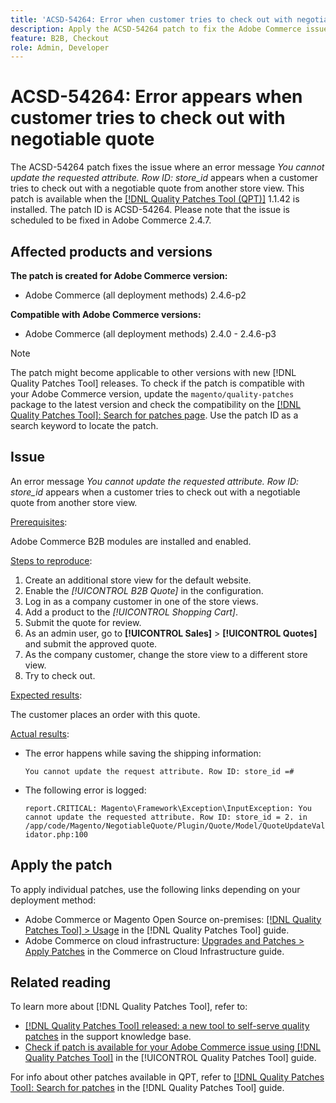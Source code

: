 ```yaml
---
title: 'ACSD-54264: Error when customer tries to check out with negotiable quote'
description: Apply the ACSD-54264 patch to fix the Adobe Commerce issue where an error message "You cannot update the requested attribute. Row ID:store_id" appears when a customer tries to check out with a negotiable quote from another store view.
feature: B2B, Checkout
role: Admin, Developer
---
```

# ACSD-54264: Error appears when customer tries to check out with negotiable quote

The ACSD-54264 patch fixes the issue where an error message *You cannot update the requested attribute. Row ID: store_id* appears when a customer tries to check out with a negotiable quote from another store view. This patch is available when the [[!DNL Quality Patches Tool (QPT)]](https://experienceleague.adobe.com/en/docs/commerce-knowledge-base/kb/announcements/commerce-announcements/magento-quality-patches-released-new-tool-to-self-serve-quality-patches) 1.1.42 is installed. The patch ID is ACSD-54264. Please note that the issue is scheduled to be fixed in Adobe Commerce 2.4.7.

## Affected products and versions

**The patch is created for Adobe Commerce version:**

* Adobe Commerce (all deployment methods) 2.4.6-p2

**Compatible with Adobe Commerce versions:**

* Adobe Commerce (all deployment methods) 2.4.0 - 2.4.6-p3

>[!NOTE]
>
>The patch might become applicable to other versions with new [!DNL Quality Patches Tool] releases. To check if the patch is compatible with your Adobe Commerce version, update the `magento/quality-patches` package to the latest version and check the compatibility on the [[!DNL Quality Patches Tool]: Search for patches page](https://experienceleague.adobe.com/tools/commerce-quality-patches/index.html). Use the patch ID as a search keyword to locate the patch.

## Issue

An error message *You cannot update the requested attribute. Row ID: store_id* appears when a customer tries to check out with a negotiable quote from another store view.

<u>Prerequisites</u>:

Adobe Commerce B2B modules are installed and enabled.

<u>Steps to reproduce</u>:

1. Create an additional store view for the default website.
1. Enable the *[!UICONTROL B2B Quote]* in the configuration.
1. Log in as a company customer in one of the store views.
1. Add a product to the *[!UICONTROL Shopping Cart]*.
1. Submit the quote for review.
1. As an admin user, go to **[!UICONTROL Sales]** > **[!UICONTROL Quotes]** and submit the approved quote.
1. As the company customer, change the store view to a different store view.
1. Try to check out.

<u>Expected results</u>:

The customer places an order with this quote.

<u>Actual results</u>:

* The error happens while saving the shipping information:
  
    `You cannot update the request attribute. Row ID: store_id =#`

* The following error is logged:
  
    `report.CRITICAL: Magento\Framework\Exception\InputException: You cannot update the requested attribute. Row ID: store_id = 2. in /app/code/Magento/NegotiableQuote/Plugin/Quote/Model/QuoteUpdateValidator.php:100`
 
## Apply the patch

To apply individual patches, use the following links depending on your deployment method:

* Adobe Commerce or Magento Open Source on-premises: [[!DNL Quality Patches Tool] > Usage](https://experienceleague.adobe.com/docs/commerce-operations/tools/quality-patches-tool/usage.html) in the [!DNL Quality Patches Tool] guide.
* Adobe Commerce on cloud infrastructure: [Upgrades and Patches > Apply Patches](https://experienceleague.adobe.com/docs/commerce-cloud-service/user-guide/develop/upgrade/apply-patches.html) in the Commerce on Cloud Infrastructure guide.

## Related reading

To learn more about [!DNL Quality Patches Tool], refer to:

* [[!DNL Quality Patches Tool] released: a new tool to self-serve quality patches](https://experienceleague.adobe.com/en/docs/commerce-knowledge-base/kb/announcements/commerce-announcements/magento-quality-patches-released-new-tool-to-self-serve-quality-patches) in the support knowledge base.
* [Check if patch is available for your Adobe Commerce issue using [!DNL Quality Patches Tool]](/help/tools/quality-patches-tool/patches-available-in-qpt/check-patch-for-magento-issue-with-magento-quality-patches.md) in the [!UICONTROL Quality Patches Tool] guide.


For info about other patches available in QPT, refer to [[!DNL Quality Patches Tool]: Search for patches](https://experienceleague.adobe.com/tools/commerce-quality-patches/index.html) in the [!DNL Quality Patches Tool] guide.
